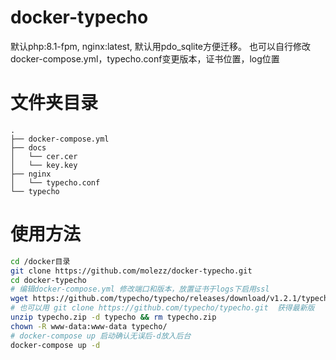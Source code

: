 # docker-typecho
默认php:8.1-fpm, nginx:latest, 默认用pdo_sqlite方便迁移。 
也可以自行修改docker-compose.yml，typecho.conf变更版本，证书位置，log位置

# 文件夹目录
```
.
├── docker-compose.yml
├── docs
│   └── cer.cer
│   └── key.key
├── nginx
│   └── typecho.conf
└── typecho
```

# 使用方法
``` bash
cd /docker目录
git clone https://github.com/molezz/docker-typecho.git
cd docker-typecho
# 编辑docker-compose.yml 修改端口和版本，放置证书于logs下启用ssl
wget https://github.com/typecho/typecho/releases/download/v1.2.1/typecho.zip
# 也可以用 git clone https://github.com/typecho/typecho.git  获得最新版
unzip typecho.zip -d typecho && rm typecho.zip
chown -R www-data:www-data typecho/
# docker-compose up 启动确认无误后-d放入后台
docker-compose up -d
```
